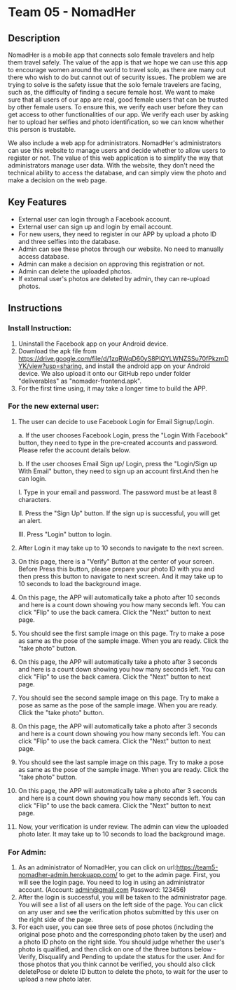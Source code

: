 # Team 05 - NomadHer

## Description 

NomadHer is a mobile app that connects solo female travelers and help them travel safely. The value of the app is that we hope we can use this app to encourage women around the world to travel solo, as there are many out there who wish to do but cannot out of security issues. The problem we are trying to solve is the safety issue that the solo female travelers are facing, such as, the difficulty of finding a secure female host. We want to make sure that all users of our app are real, good female users that can be trusted by other female users. To ensure this, we verify each user before they can get access to other functionalities of our app. We verify each user by asking her to upload her selfies and photo identification, so we can know whether this person is trustable.

We also include a web app for administrators. NomadHer's administrators can use this website to manage users and decide whether to allow users to register or not. The value of this web application is to simplify the way that administrators manage user data. With the website, they don't need the technical ability to access the database, and can simply view the photo and make a decision on the web page.


## Key Features
 * External user can login through a Facebook account.
 * External user can sign up and login by email account.
 * For new users, they need to register in our APP by upload a photo ID and three selfies into the database.
 * Admin can see these photos through our website. No need to manually access database.
 * Admin can make a decision on approving this registration or not.
 * Admin can delete the uploaded photos.
 * If external user's photos are deleted by admin, they can re-upload photos.


## Instructions
### Install Instruction:
1. Uninstall the Facebook app on your Android device. 
2. Download the apk file from https://drive.google.com/file/d/1zqRWqD60yS8PlQYLWNZSSu70fPkzmDYK/view?usp=sharing, and install the android app on your Android device. We also upload it onto our GitHub repo under folder "deliverables" as "nomader-frontend.apk". 
3. For the first time using, it may take a longer time to build the APP.

### For the new external user:
1. The user can decide to use Facebook Login for Email Signup/Login.

    a. If the user chooses Facebook Login, press the "Login With Facebook" button, they need to type in the pre-created accounts and password. Please refer the account details below.
    
    b. If the user chooses Email Sign up/ Login, press the "Login/Sign up With Email" button, they need to sign up an account first.And then he can login.
    
    I. Type in your email and password. The password must be at least 8 characters.
   
    II. Press the "Sign Up" button. If the sign up is successful, you will get an alert.
    
    III. Press "Login" button to login.

2. After Login it may take up to 10 seconds to navigate to the next screen.
3. On this page, there is a "Verify" Button at the center of your screen. Before Press this button, please prepare your photo ID with you and then press this button to navigate to next screen. And it may take up to 10 seconds to load the background image.
4. On this page, the APP will automatically take a photo after 10 seconds and here is a count down showing you how many seconds left. You can click "Flip" to use the back camera. Click the "Next" button to next page.
5. You should see the first sample image on this page. Try to make a pose as same as the pose of the sample image. When you are ready. Click the "take photo" button.
6. On this page, the APP will automatically take a photo after 3 seconds and here is a count down showing you how many seconds left. You can click "Flip" to use the back camera. Click the "Next" button to next page.
7. You should see the second sample image on this page. Try to make a pose as same as the pose of the sample image. When you are ready. Click the "take photo" button.
8. On this page, the APP will automatically take a photo after 3 seconds and here is a count down showing you how many seconds left. You can click "Flip" to use the back camera. Click the "Next" button to next page.
9. You should see the last sample image on this page. Try to make a pose as same as the pose of the sample image. When you are ready. Click the "take photo" button.
10. On this page, the APP will automatically take a photo after 3 seconds and here is a count down showing you how many seconds left. You can click "Flip" to use the back camera. Click the "Next" button to next page.
11. Now, your verification is under review. The admin can view the uploaded photo later. It may take up to 10 seconds to load the background image.


### For Admin:
1. As an administrator of NomadHer, you can click on url:https://team5-nomadher-admin.herokuapp.com/ to get to the admin page. First, you will see the login page. You need to log in using an administrator account. (Account: admin@gmail.com Password: 123456)
2. After the login is successful, you will be taken to the administrator page. You will see a list of all users on the left side of the page. You can click on any user and see the verification photos submitted by this user on the right side of the page.
3. For each user, you can see three sets of pose photos (including the original pose photo and the corresponding photo taken by the user) and a photo ID photo on the right side. You should judge whether the user's photo is qualified, and then click on one of the three buttons below - Verify, Disqualify and Pending to update the status for the user. And for those photos that you think cannot be verified, you should also click deletePose or delete ID button to delete the photo, to wait for the user to upload a new photo later.
